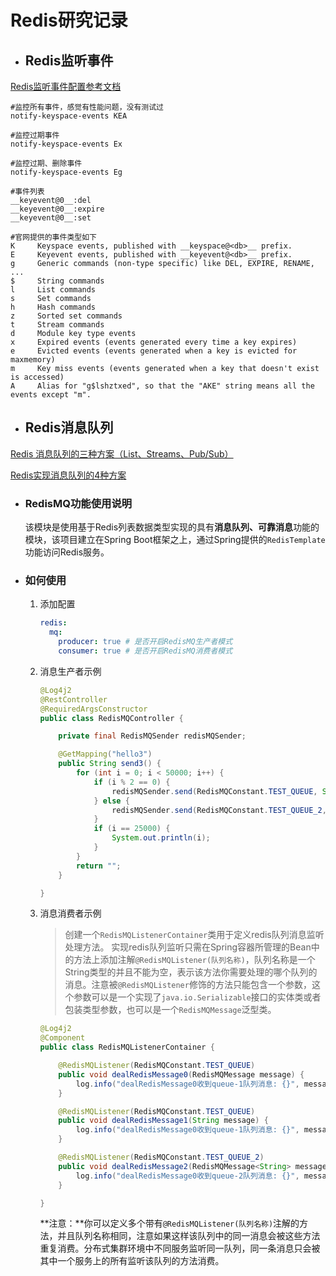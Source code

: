 # Redis研究记录

- ## Redis监听事件

[Redis监听事件配置参考文档](https://www.cnblogs.com/qlqwjy/p/15132798.html)

```config
#监控所有事件，感觉有性能问题，没有测试过
notify-keyspace-events KEA

#监控过期事件
notify-keyspace-events Ex

#监控过期、删除事件
notify-keyspace-events Eg
```

```
#事件列表
__keyevent@0__:del
__keyevent@0__:expire
__keyevent@0__:set
```

```
#官网提供的事件类型如下
K     Keyspace events, published with __keyspace@<db>__ prefix.
E     Keyevent events, published with __keyevent@<db>__ prefix.
g     Generic commands (non-type specific) like DEL, EXPIRE, RENAME, ...
$     String commands
l     List commands
s     Set commands
h     Hash commands
z     Sorted set commands
t     Stream commands
d     Module key type events
x     Expired events (events generated every time a key expires)
e     Evicted events (events generated when a key is evicted for maxmemory)
m     Key miss events (events generated when a key that doesn't exist is accessed)
A     Alias for "g$lshztxed", so that the "AKE" string means all the events except "m".
```

- ## Redis消息队列

[Redis 消息队列的三种方案（List、Streams、Pub/Sub）](https://zhuanlan.zhihu.com/p/344269737)

[Redis实现消息队列的4种方案](https://www.jianshu.com/p/d32b16f12f09)

- ### RedisMQ功能使用说明

  该模块是使用基于Redis列表数据类型实现的具有**消息队列、可靠消息**功能的模块，该项目建立在Spring Boot框架之上，通过Spring提供的`RedisTemplate`功能访问Redis服务。

- ###  如何使用

  1. 添加配置

     ```yaml
     redis:
       mq:
         producer: true # 是否开启RedisMQ生产者模式
         consumer: true # 是否开启RedisMQ消费者模式
     ```

  2. 消息生产者示例

     ```java
     @Log4j2
     @RestController
     @RequiredArgsConstructor
     public class RedisMQController {
     
         private final RedisMQSender redisMQSender;
     
         @GetMapping("hello3")
         public String send3() {
             for (int i = 0; i < 50000; i++) {
                 if (i % 2 == 0) {
                     redisMQSender.send(RedisMQConstant.TEST_QUEUE, String.valueOf(i));
                 } else {
                     redisMQSender.send(RedisMQConstant.TEST_QUEUE_2, String.valueOf(i));
                 }
                 if (i == 25000) {
                     System.out.println(i);
                 }
             }
             return "";
         }
     
     }
     ```

  3. 消息消费者示例

     > 创建一个`RedisMQListenerContainer`类用于定义redis队列消息监听处理方法。 实现redis队列监听只需在Spring容器所管理的Bean中的方法上添加注解`@RedisMQListener(队列名称)`，队列名称是一个String类型的并且不能为空，表示该方法你需要处理的哪个队列的消息。注意被`@RedisMQListener`修饰的方法只能包含一个参数，这个参数可以是一个实现了`java.io.Serializable`接口的实体类或者包装类型参数，也可以是一个`RedisMQMessage`泛型类。

     ```java
     @Log4j2
     @Component
     public class RedisMQListenerContainer {
     
         @RedisMQListener(RedisMQConstant.TEST_QUEUE)
         public void dealRedisMessage0(RedisMQMessage message) {
             log.info("dealRedisMessage0收到queue-1队列消息: {}", message);
         }
     
         @RedisMQListener(RedisMQConstant.TEST_QUEUE)
         public void dealRedisMessage1(String message) {
             log.info("dealRedisMessage0收到queue-1队列消息: {}", message);
         }
     
         @RedisMQListener(RedisMQConstant.TEST_QUEUE_2)
         public void dealRedisMessage2(RedisMQMessage<String> message) {
             log.info("dealRedisMessage0收到queue-2队列消息: {}", message);
         }
     
     }
     ```

     **注意：**你可以定义多个带有`@RedisMQListener(队列名称)`注解的方法，并且队列名称相同，注意如果这样该队列中的同一消息会被这些方法重复消费。分布式集群环境中不同服务监听同一队列，同一条消息只会被其中一个服务上的所有监听该队列的方法消费。